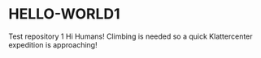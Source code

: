 # HELLO-WORLD1
Test repository 1
Hi Humans!
Climbing is needed so a quick Klattercenter expedition is approaching!
